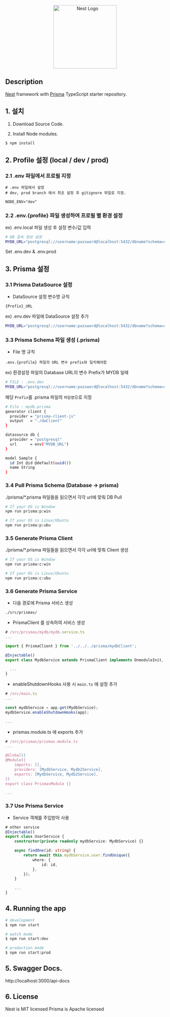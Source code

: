 <p align="center">
  <a href="http://nestjs.com/" target="blank"><img src="https://nestjs.com/img/logo-small.svg" width="200" alt="Nest Logo" /></a>
</p>

[circleci-image]: https://img.shields.io/circleci/build/github/nestjs/nest/master?token=abc123def456
[circleci-url]: https://circleci.com/gh/nestjs/nest

## Description

[Nest](https://github.com/nestjs/nest) framework with [Prisma](https://github.com/prisma/prisma) TypeScript starter repository.

## 1. 설치

1. Download Source Code.

2. Install Node modules.

```bash
$ npm install
```

## 2. Profile 설정 (local / dev / prod)

### 2.1 .env 파일에서 프로필 지정

```.env
# .env 파일에서 설정
# dev, prod branch 에서 최초 설정 후 gitignore 파일로 지정.

NODE_ENV="dev"
```

### 2.2 .env.{profile} 파일 생성하여 프로필 별 환경 설정

ex) .env.local 파일 생성 후 설정 변수/값 입력

```bash
# DB 접속 정보 설정
MYDB_URL="postgresql://username:password@localhost:5432/dbname?schema=schemaname"
```

Set .env.dev & .env.prod

## 3. Prisma 설정

### 3.1 Prisma DataSource 설정

-   DataSource 설정 변수명 규칙

`{Prefix}_URL`

ex) .env.dev 파일에 DataSource 설정 추가

```bash
MYDB_URL="postgresql://username:password@localhost:5432/dbname?schema=schemaname"
```

### 3.3 Prisma Schema 파일 생성 (.prisma)

-   File 명 규칙

`.env.{profile} 파일의 URL 변수 prefix와 일치해야함`

ex) 환경설정 파일의 Database URL의 변수 Prefix가 MYDB 일때

```bash
# FILE : .env.dev
MYDB_URL="postgresql://username:password@localhost:5432/dbname?schema=schemaname"
```

해당 `Prefix`를 .prisma 파일의 `파일명`으로 지정

```bash
# File : mydb.prisma
generator client {
  provider = "prisma-client-js"
  output   = "./dwClient"
}

datasource db {
  provider = "postgresql"
  url      = env("MYDB_URL")
}

model Sample {
  id Int @id @default(uuid())
  name String
}
```

### 3.4 Pull Prisma Schema (Database -> prisma)

./prisma/\*.prisma 파일들을 읽으면서 각각 url에 맞춰 DB Pull

```bash
# If your OS is Window
npm run prisma:p:win
```

```bash
# If your OS is Linux/Ubuntu
npm run prisma:p:ubu
```

### 3.5 Generate Prisma Client

./prisma/\*.prisma 파일들을 읽으면서 각각 url에 맞춰 Client 생성

```bash
# If your OS is Window
npm run prisma:c:win
```

```bash
# If your OS is Linux/Ubuntu
npm run prisma:c:ubu
```

### 3.6 Generate Prisma Service

-   다음 경로에 Prisma 서비스 생성

`./src/prismas/`

-   PrismaClient 를 상속하여 서비스 생성

```TypeScript
# /src/prismas/mydb/mydb.service.ts
...

import { PrismaClient } from '../../../prisma/mydbClient';

@Injectable()
export class MydbService extends PrismaClient implements OnmoduleInit, OnModuleDestory {

  ...
}

```

-   enableShutdownHooks 사용 시 `main.ts` 에 설정 추가

```TypeScript
# /src/main.ts
...

const mydbService = app.get(MydbService);
mydbService.enableShutdownHooks(app);

...
```

-   prismas.module.ts 에 exports 추가

```TypeScript
# /src/prismas/prismas.module.ts
...

@Global()
@Module({
    imports: [],
    providers: [MydbService, Mydb2Service],
    exports: [MydbService, Mydb2Service],
})
export class PrismasModule {}

...
```

### 3.7 Use Prisma Service

-   Service 객체를 주입받아 사용

```TypeScript
# other service
@Injectable()
export class UserService {
    constructor(private readonly mydbService: MydbService) {}

    async findOne(id: string) {
        return await this.mydbService.user.findUnique({
            where: {
                id: id,
            },
        });
    }

    ...
}
```

## 4. Running the app

```bash
# development
$ npm run start

# watch mode
$ npm run start:dev

# production mode
$ npm run start:prod
```

## 5. Swagger Docs.

http://localhost:3000/api-docs

## 6. License

Nest is MIT licensed
Prisma is Apache licensed
